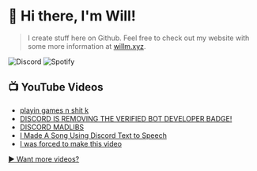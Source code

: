 # 👋 Hi there, I'm Will!
> I create stuff here on Github. Feel free to check out my website with some more information at [willm.xyz](https://willm.xyz).

![Discord](https://img.shields.io/discord/339188357253038092?color=7289DA&logo=discord&style=for-the-badge) ![Spotify](https://img.shields.io/badge/dynamic/json?color=1DB954&style=for-the-badge&logo=spotify&label=SPOTIFY&query=res&url=https://bruhapi.xyz/spotify)

## 📺 YouTube Videos
<!-- YOUTUBE:START -->
- [playin games n shit k](https://www.youtube.com/watch?v=Nm7idiiBuis)
- [DISCORD IS REMOVING THE VERIFIED BOT DEVELOPER BADGE!](https://www.youtube.com/watch?v=yVequVp2N58)
- [DISCORD MADLIBS](https://www.youtube.com/watch?v=31FDKEzlYfo)
- [I Made A Song Using Discord Text to Speech](https://www.youtube.com/watch?v=7-WogOyM2f0)
- [I was forced to make this video](https://www.youtube.com/watch?v=RqHNhkfaB2c)
<!-- YOUTUBE:END -->

[▶ Want more videos?](https://yt.willm.xyz/videos)

<!--![Stats](https://github-readme-stats.vercel.app/api/top-langs/?username=whasonyt&layout=compact&theme=dark)
<!--
**whasonyt/whasonyt** is a ✨ _special_ ✨ repository because its `README.md` (this file) appears on your GitHub profile.

Here are some ideas to get you started:

- 🔭 I’m currently working on ...
- 🌱 I’m currently learning ...
- 👯 I’m looking to collaborate on ...
- 🤔 I’m looking for help with ...
- 💬 Ask me about ...
- 📫 How to reach me: ...
- 😄 Pronouns: ...
- ⚡ Fun fact: ...
-->
